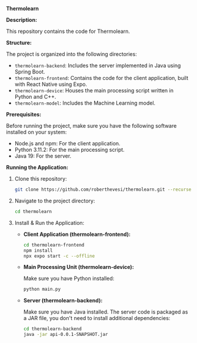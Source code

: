 **Thermolearn**

**Description:**

This repository contains the code for Thermolearn.

**Structure:**

The project is organized into the following directories:

-   `thermolearn-backend`: Includes the server implemented in Java using Spring Boot.
-   `thermolearn-frontend`: Contains the code for the client application, built with React Native using Expo.
-   `thermolearn-device`: Houses the main processing script written in Python and C++.
-   `thermolearn-model`: Includes the Machine Learning model.

**Prerequisites:**

Before running the project, make sure you have the following software installed on your system:

-   Node.js and npm: For the client application.
-   Python 3.11.2: For the main processing script.
-   Java 19: For the server.

**Running the Application:**

1. Clone this repository:

    ```bash
    git clone https://github.com/roberthevesi/thermolearn.git --recurse-submodules
    ```

2. Navigate to the project directory:

    ```bash
    cd thermolearn
    ```

3. Install & Run the Application:

    - **Client Application (thermolearn-frontend):**

        ```bash
        cd thermolearn-frontend
        npm install
        npx expo start -c --offline
        ```

    - **Main Processing Unit (thermolearn-device):**

        Make sure you have Python installed:

        ```bash
        python main.py
        ```

    - **Server (thermolearn-backend):**

        Make sure you have Java installed. The server code is packaged as a JAR file, you don't need to install additional dependencies:

        ```bash
        cd thermolearn-backend
        java -jar api-0.0.1-SNAPSHOT.jar
        ```
